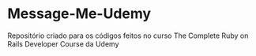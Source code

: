 # Message-Me-Udemy
Repositório criado para os códigos feitos no curso The Complete Ruby on Rails Developer Course da Udemy
